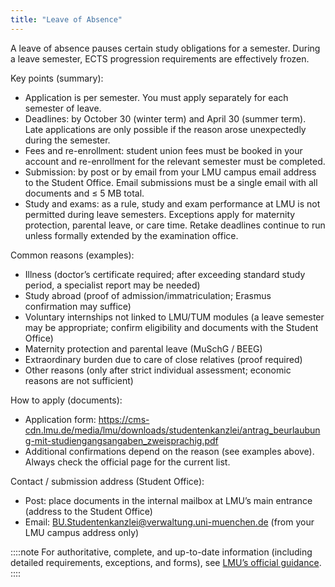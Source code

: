 ```yaml
---
title: "Leave of Absence"
---
```


A leave of absence pauses certain study obligations for a semester. During a leave semester, ECTS progression requirements are effectively frozen.

Key points (summary):

- Application is per semester. You must apply separately for each semester of leave.
- Deadlines: by October 30 (winter term) and April 30 (summer term). Late applications are only possible if the reason arose unexpectedly during the semester.
- Fees and re-enrollment: student union fees must be booked in your account and re-enrollment for the relevant semester must be completed.
- Submission: by post or by email from your LMU campus email address to the Student Office. Email submissions must be a single email with all documents and ≤ 5 MB total.
- Study and exams: as a rule, study and exam performance at LMU is not permitted during leave semesters. Exceptions apply for maternity protection, parental leave, or care time. Retake deadlines continue to run unless formally extended by the examination office.

Common reasons (examples):

- Illness (doctor’s certificate required; after exceeding standard study period, a specialist report may be needed)
- Study abroad (proof of admission/immatriculation; Erasmus confirmation may suffice)
- Voluntary internships not linked to LMU/TUM modules (a leave semester may be appropriate; confirm eligibility and documents with the Student Office)
- Maternity protection and parental leave (MuSchG / BEEG)
- Extraordinary burden due to care of close relatives (proof required)
- Other reasons (only after strict individual assessment; economic reasons are not sufficient)

How to apply (documents):

- Application form: https://cms-cdn.lmu.de/media/lmu/downloads/studentenkanzlei/antrag_beurlaubung-mit-studiengangsangaben_zweisprachig.pdf
- Additional confirmations depend on the reason (see examples above). Always check the official page for the current list.

Contact / submission address (Student Office):

- Post: place documents in the internal mailbox at LMU’s main entrance (address to the Student Office)
- Email: BU.Studentenkanzlei@verwaltung.uni-muenchen.de (from your LMU campus address only)

::::note
For authoritative, complete, and up-to-date information (including detailed requirements, exceptions, and forms), see [LMU’s official guidance](https://www.lmu.de/en/workspace-for-students/abc-study-guide/leave-of-absence-semester/).
::::